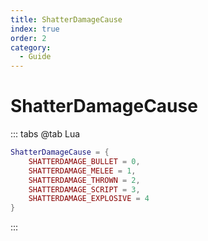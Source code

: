 ```yaml
---
title: ShatterDamageCause
index: true
order: 2
category:
  - Guide
---
```


# ShatterDamageCause
::: tabs
@tab Lua
```lua
ShatterDamageCause = {
    SHATTERDAMAGE_BULLET = 0,
    SHATTERDAMAGE_MELEE = 1,
    SHATTERDAMAGE_THROWN = 2,
    SHATTERDAMAGE_SCRIPT = 3,
    SHATTERDAMAGE_EXPLOSIVE = 4
}
```
:::